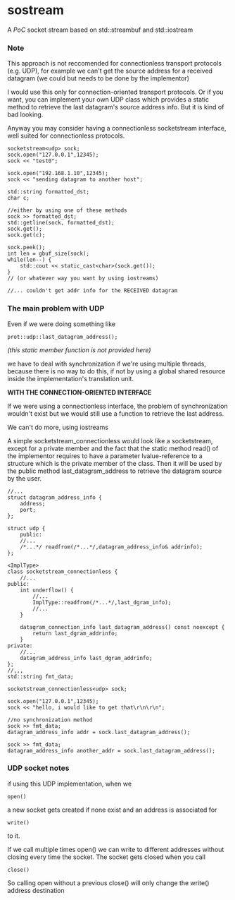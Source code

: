 # sostream
A *PoC* socket stream based on std::streambuf and std::iostream

### Note
This approach is not reccomended for connectionless transport protocols (e.g. UDP), for example we can't get the source address for a received datagram (we could but needs to be done by the implementor)

I would use this only for connection-oriented transport protocols. Or if you want, you can implement your own UDP class which provides a static method to retrieve the last datagram's source address info. But it is kind of bad looking.

Anyway you may consider having a connectionless socketstream interface, well suited for connectionless protocols.

~~~
socketstream<udp> sock;
sock.open("127.0.0.1",12345);
sock << "test0";

sock.open("192.168.1.10",12345);
sock << "sending datagram to another host";

std::string formatted_dst;
char c;

//either by using one of these methods
sock >> formatted_dst;
std::getline(sock, formatted_dst);
sock.get();
sock.get(c);

sock.peek();
int len = gbuf_size(sock);
while(len--) {
    std::cout << static_cast<char>(sock.get());
}
// (or whatever way you want by using iostreams)

//... couldn't get addr info for the RECEIVED datagram
~~~

### The main problem with UDP

Even if we were doing something like

~~~
prot::udp::last_datagram_address();
~~~

*(this static member function is not provided here)*

we have to deal with synchronization if we're using multiple threads, because there is no way to do this, if not by using a global shared resource inside the implementation's translation unit.

**WITH THE CONNECTION-ORIENTED INTERFACE**

If we were using a connectionless interface, the problem of synchronization wouldn't exist but we would still use a function to retrieve the last address.

We can't do more, using iostreams

A simple socketstream_connectionless would look like a socketstream, except for a private member and the fact that the static method read() of the implementor requires to have a parameter lvalue-reference to a structure which is the private member of the class. Then it will be used by the public method last_datagram_address to retrieve the datagram source by the user.

~~~
//...
struct datagram_address_info {
    address;
    port;
};

struct udp {
    public:
    //...
    /*...*/ readfrom(/*...*/,datagram_address_info& addrinfo);
};

<ImplType>
class socketstream_connectionless {
    //...
public:
    int underflow() {
        //...
        ImplType::readfrom(/*...*/,last_dgram_info);
        //...
    }

    datagram_connection_info last_datagram_address() const noexcept {
        return last_dgram_addrinfo;
    }
private:
    //...
    datagram_address_info last_dgram_addrinfo;
};
//,,,
std::string fmt_data;

socketstream_connectionless<udp> sock;

sock.open("127.0.0.1",12345);
sock << "hello, i would like to get that\r\n\r\n";

//no synchronization method
sock >> fmt_data;
datagram_address_info addr = sock.last_datagram_address();

sock >> fmt_data;
datagram_address_info another_addr = sock.last_datagram_address();
~~~

### UDP socket notes

if using this UDP implementation, when we 

~~~
open()
~~~

a new socket gets created if none exist and an address is associated for

~~~
write()
~~~

to it.

If we call multiple times open() we can write to different addresses without closing every time the socket. The socket gets closed when you call

~~~
close()
~~~

So calling open without a previous close() will only change the write() address destination

